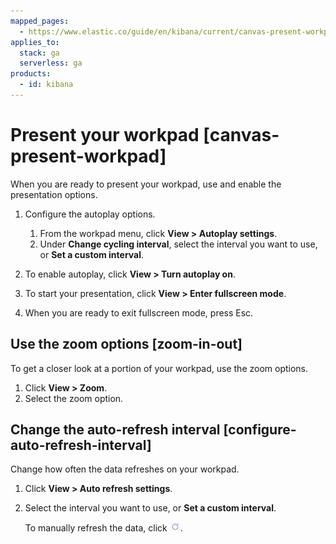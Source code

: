 ```yaml
---
mapped_pages:
  - https://www.elastic.co/guide/en/kibana/current/canvas-present-workpad.html
applies_to:
  stack: ga
  serverless: ga
products:
  - id: kibana
---
```


# Present your workpad [canvas-present-workpad]

When you are ready to present your workpad, use and enable the presentation options.

1. Configure the autoplay options.

    1. From the workpad menu, click **View > Autoplay settings**.
    2. Under **Change cycling interval**, select the interval you want to use, or **Set a custom interval**.

2. To enable autoplay, click **View > Turn autoplay on**.
3. To start your presentation, click **View > Enter fullscreen mode**.
4. When you are ready to exit fullscreen mode, press Esc.


## Use the zoom options [zoom-in-out]

To get a closer look at a portion of your workpad, use the zoom options.

1. Click **View > Zoom**.
2. Select the zoom option.


## Change the auto-refresh interval [configure-auto-refresh-interval]

Change how often the data refreshes on your workpad.

1. Click **View > Auto refresh settings**.
2. Select the interval you want to use, or **Set a custom interval**.

    To manually refresh the data, click ![Canvas refresh data button](/explore-analyze/images/kibana-canvas-refresh-data.png "").



